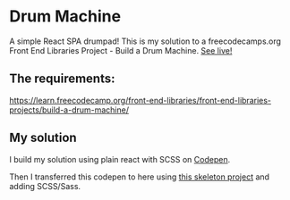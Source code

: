 # Drum Machine

A simple React SPA drumpad!
This is my solution to a freecodecamps.org Front End Libraries Project - Build a Drum Machine.
<a href="https://j-v-a.github.io/drum-machine/">See live!</a>

## The requirements:

https://learn.freecodecamp.org/front-end-libraries/front-end-libraries-projects/build-a-drum-machine/

## My solution

I build my solution using plain react with SCSS on <a href="https://codepen.io/j-v-a/pen/EpWYNK">Codepen</a>.

Then I transferred this codepen to here using <a href="https://github.com/rwieruch/minimal-react-webpack-babel-setup">this skeleton project</a> and adding SCSS/Sass.

